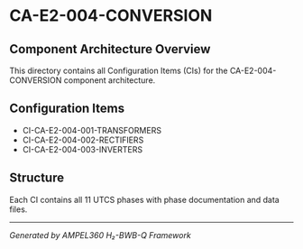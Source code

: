 # CA-E2-004-CONVERSION

## Component Architecture Overview
This directory contains all Configuration Items (CIs) for the CA-E2-004-CONVERSION component architecture.

## Configuration Items
- CI-CA-E2-004-001-TRANSFORMERS
- CI-CA-E2-004-002-RECTIFIERS
- CI-CA-E2-004-003-INVERTERS

## Structure
Each CI contains all 11 UTCS phases with phase documentation and data files.

---
*Generated by AMPEL360 H₂-BWB-Q Framework*
